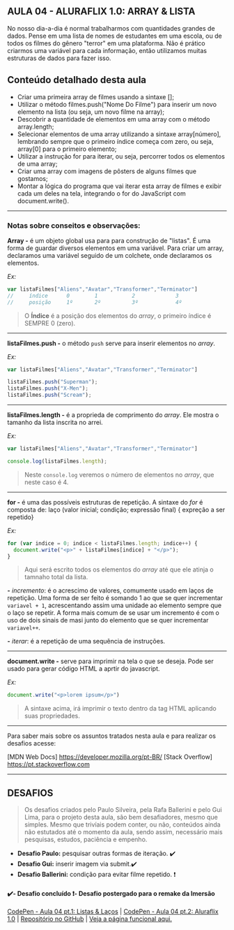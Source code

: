 AULA 04 - ALURAFLIX 1.0: ARRAY & LISTA 
---

No nosso dia-a-dia é normal trabalharmos com quantidades grandes de dados. Pense em uma lista de nomes de estudantes em uma escola, ou de todos os filmes do gênero "terror" em uma plataforma. Não é prático criarmos uma variável para cada informação, então utilizamos muitas estruturas de dados para fazer isso.

## Conteúdo detalhado desta aula

- Criar uma primeira array de filmes usando a sintaxe [];
- Utilizar o método filmes.push("Nome Do Filme") para inserir um novo elemento na lista (ou seja, um novo filme na array);
- Descobrir a quantidade de elementos em uma array com o método array.length;
- Selecionar elementos de uma array utilizando a sintaxe array[número], lembrando sempre que o primeiro índice começa com zero, ou seja, array[0] para o primeiro elemento;
- Utilizar a instrução for para iterar, ou seja, percorrer todos os elementos de uma array;
- Criar uma array com imagens de pôsters de alguns filmes que gostamos;
- Montar a lógica do programa que vai iterar esta array de filmes e exibir cada um deles na tela, integrando o for do JavaScript com document.write().


--- 

### Notas sobre conseitos e observações:

**Array -** é um objeto global usa para para construção de "listas". É uma forma de guardar diversos elementos em uma variável. Para criar um array, declaramos uma variável seguido de um colchete, onde declaramos os elementos.

_Ex:_
~~~javascript
var listaFilmes["Aliens","Avatar","Transformer","Terminator"]
//     índice      0        1           2             3
//     posição     1º       2º          3º            4º
~~~
>O **Índice** é a posição dos elementos do _array_, o primeiro índice é SEMPRE 0 (zero).

---

**listaFilmes.push -** o método ```push``` serve para inserir elementos no _array_.

_Ex:_
~~~javascript
var listaFilmes["Aliens","Avatar","Transformer","Terminator"]

listaFilmes.push("Superman");
listaFilmes.push("X-Men");
listaFilmes.push("Scream");
~~~

---

**listaFilmes.length -** é a proprieda de comprimento do _array_. Ele mostra o tamanho da lista inscrita no arrei.

_Ex:_
~~~javascript
var listaFilmes["Aliens","Avatar","Transformer","Terminator"]

console.log(listaFilmes.length);
~~~
>Neste ```console.log``` veremos o número de elementos no _array_, que neste caso é 4.

---

**for -** é uma das possíveis estruturas de repetição. A sintaxe do _for_ é composta de: laço (valor inicial; condição; expressão final) { expreção a ser repetido}

_Ex:_
~~~javascript
for (var indice = 0; indice < listaFilmes.length; indice++) {
  document.write("<p>" + listaFilmes[indice] + "</p>");
}
~~~
>Aqui será escrito todos os elementos do _array_ até que ele atinja o tamnaho total da lista.

**-** _incremento_: é o acrescimo de valores, comumente usado em laços de repetição. Uma forma de ser feito é somando 1 ao que se quer incrementar ```variavel + 1```, acrescentando assim uma unidade ao elemento sempre que o laço se repetir. A forma mais comum de se usar um incremento é com o uso de dois sinais de masi junto do elemento que se quer incrementar ```variavel++```. 

**-** _iterar_: é a repetição de uma sequência de instruções.

---

**document.write -** serve para imprimir na tela o que se deseja. Pode ser usado para gerar código HTML a aprtir do javascript.

_Ex:_
~~~javascript
document.write("<p>lorem ipsum</p>")
~~~
>A sintaxe acima, irá imprimir o texto dentro da tag HTML aplicando suas propriedades.


---

Para saber mais sobre os assuntos tratados nesta aula e para realizar os desafios acesse:

[MDN Web Docs] https://developer.mozilla.org/pt-BR/
[Stack Overflow] https://pt.stackoverflow.com


---

## DESAFIOS

>Os desafios criados pelo Paulo Silveira, pela Rafa Ballerini e pelo Gui Lima, para o projeto desta aula, são bem desafiadores, mesmo que simples. Mesmo que trivíais podem conter, ou não, conteúdos ainda não estutados até o momento da aula, sendo assim, necessário mais pesquisas, estudos, paciência e empenho.

- **Desafio Paulo:** pesquisar outras formas de iteração. ✔️
- **Desafio Gui:** inserir imagem via submit.✔️
- **Desafio Ballerini:** condição para evitar filme repetido. ❗

#### ✔️- Desafio concluído ❗- Desafio postergado para o remake da Imersão

[CodePen - Aula 04 pt.1: Listas & Laços](https://codepen.io/lannyer/pen/MWOgLRp?editors=0010) | [CodePen - Aula 04 pt.2: Aluraflix 1.0](https://codepen.io/lannyer/pen/OJOLqWy?editors=0010) | [Repositório no GitHub](https://github.com/Lannyer/imersaodev3/tree/master/Aula4-Aluraflix1.0) | [Veja a página funcional aqui.](https://lannyer.github.io/imersaodev3/aula4-Aluraflix1.0)